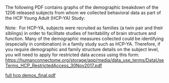 The following PDF contains graphs of the demographic breakdown of the 1206 released subjects from whom we collected behavioral data as part of the HCP Young Adult (HCP-YA) Study:

Note:  For HCP-YA, subjects were recruited as families (a twin pair and their siblings) in order to facilitate studies of heritability of brain structure and function. Many of the demographic measures collected could be identifying (especially in combination) in a family study such as HCP-YA. Therefore, if you require demographic and family structure details on the subject level, you will need to apply for restricted data access using this form: <https://humanconnectome.org/storage/app/media/data_use_terms/DataUseTerms_HCP_RestrictedAccess_30Nov2017.pdf>


[full hcp demos_final.pdf](./assets/full%20hcp%20demos_final.pdf)

